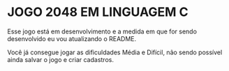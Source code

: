 # JOGO 2048 EM LINGUAGEM C
 
 Esse jogo está em desenvolvimento e a medida em que for sendo desenvolvido eu vou atualizando o README.
 
Você já consegue jogar as dificuldades Média e Difícil, não sendo possível ainda salvar o jogo e criar cadastros.
